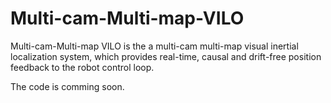 # Multi-cam-Multi-map-VILO

Multi-cam-Multi-map VILO is the a multi-cam multi-map visual inertial localization system, which provides real-time, causal and drift-free position feedback to the robot control loop.

The code is comming soon.
